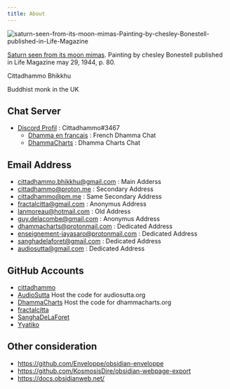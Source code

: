 ```yaml
---
title: About
---
```


![saturn-seen-from-its-moon-mimas-Painting-by-chesley-Bonestell-published-in-Life-Magazine](https://github.com/cittadhammo/cittadhammo.github.io/assets/82962905/cbcedb78-449a-4ad1-a4b8-bf7da99886bb)

   [Saturn seen from its moon mimas](https://www.researchgate.net/figure/saturn-seen-from-its-moon-mimas-Painting-by-chesley-Bonestell-published-in-Life-Magazine_fig15_304990704). Painting by chesley Bonestell published in Life Magazine may 29, 1944, p. 80.

Cittadhammo Bhikkhu

Buddhist monk in the UK

## Chat Server

- [Discord Profil](https://discord.com/) : Cittadhammo#3467
   - [Dhamma en francais](https://discord.gg/U2T48jzCFZ) : French Dhamma Chat
   - [DhammaCharts](https://discord.gg/MkyKZh8ANy) : Dhamma Charts Chat

## Email Address

- [cittadhammo.bhikkhu@gmail.com](cittadhammo.bhikkhu@gmail.com) : Main Adderss
- [cittadhammo@proton.me](cittadhammo@pm.me) : Secondary Address
- [cittadhammo@pm.me](cittadhammo@pm.me) : Same Secondary Address
- [fractalcitta@gmail.com](fractalcitta@gmail.com) : Anonymus Address
- [lanmoreau@hotmail.com](lanmoreau@hotmail.com) : Old Address
- [guy.delacombe@gmail.com](guy.delacombe@gmail.com) : Anonymus Address
- [dhammacharts@protonmail.com](dhammacharts@protonmail.com) : Dedicated Address
- [enseignement-jayasaro@protonmail.com](enseignement-jayasaro@protonmail.com) : Dedicated Address
- [sanghadelaforet@gmail.com](sanghadelaforet@gmail.com) : Dedicated Address
- [audiosutta@gmail.com](audiosutta@gmail.com) : Dedicated Address

## GitHub Accounts

- [cittadhammo](https://github.com/cittadhammo) 
- [AudioSutta](https://github.com/AudioSutta) Host the code for audiosutta.org
- [DhammaCharts](https://github.com/DhammaCharts) Host the code for dhammacharts.org
- [fractalcitta](https://github.com/fractalcitta)
- [SanghaDeLaForet](https://github.com/SanghaDeLaForet)
- [Yyatiko](https://github.com/Yyatiko)

## Other consideration

- https://github.com/Enveloppe/obsidian-enveloppe
- https://github.com/KosmosisDire/obsidian-webpage-export
- https://docs.obsidianweb.net/
